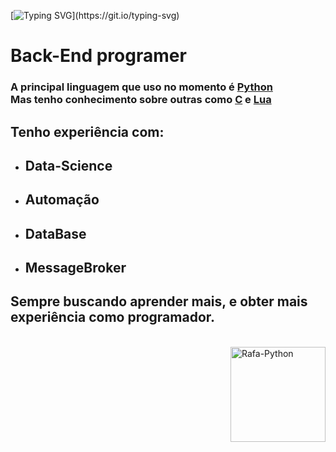 [![Typing SVG](https://readme-typing-svg.herokuapp.com?size=37&color=F7F7F7&lines=Mr.leonard_;TH3-C0D3R_)](https://git.io/typing-svg)
 
 # Back-End programer
 
### A principal linguagem que uso no momento é [**Python**](https://pt.wikipedia.org/wiki/python) <br> Mas tenho conhecimento sobre outras como [**C**](https://pt.wikipedia.org/wiki/C_(linguagem_de_programação)) e [**Lua**](https://pt.wikipedia.org/wiki/Lua_(linguagem_de_programação))

## Tenho experiência com:
- ## **Data-Science**
- ## **Automação**
- ## **DataBase**
- ## **MessageBroker**

## Sempre buscando aprender mais, e obter mais experiência como programador.

<div style="display: inline_block"><br> <img align="right" alt="Rafa-Python" height="152" width="152"src="https://cdn-icons-png.flaticon.com/512/5968/5968396.png"> </div>
